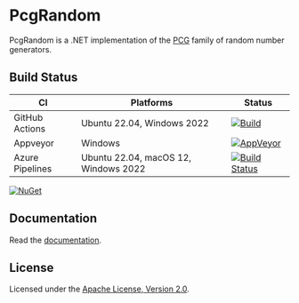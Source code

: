 # PcgRandom

PcgRandom is a .NET implementation of the [PCG](http://www.pcg-random.org/) family of
random number generators.

## Build Status

CI | Platforms | Status
--- | --- | ---
GitHub Actions | Ubuntu 22.04, Windows 2022 | [![Build](https://github.com/bgrainger/PcgRandom/actions/workflows/build.yml/badge.svg)](https://github.com/bgrainger/PcgRandom/actions/workflows/build.yml)
Appveyor | Windows | [![AppVeyor](https://img.shields.io/appveyor/ci/BradleyGrainger/pcgrandom.svg)](https://ci.appveyor.com/project/BradleyGrainger/pcgrandom)
Azure Pipelines | Ubuntu 22.04, macOS 12, Windows 2022 | [![Build Status](https://dev.azure.com/bgrainger/Public/_apis/build/status/PcgRandom)](https://dev.azure.com/bgrainger/Public/_build/latest?definitionId=1)

[![NuGet](https://img.shields.io/nuget/v/PcgRandom.svg)](https://www.nuget.org/packages/PcgRandom)

## Documentation

Read the [documentation](docs/README.md).

## License

Licensed under the [Apache License, Version 2.0](http://www.apache.org/licenses/LICENSE-2.0).

